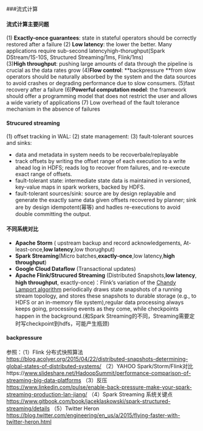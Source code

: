 ###流式计算

#### 流式计算主要问题

(1) **Exactly-once guarantees**: state in stateful operators should be correctly restored after a failure
(2) **Low latency**: the lower the better. Many applications require sub-second latencyhigh-thorughput(Spark DStream/1S-10S, Structured Streaming/1ms, Flink/1ms)   
(3)**High throughput**: pushing large amounts of data through the pipeline is crucial as the data rates grow
(4)**Flow control**: **backpressure **from slow operators should be naturally absorbed by the system and the data sources to avoid crashes or degrading performance due to slow consumers.
(5)fast recovery after a failure
(6)**Powerful computation model**: the framework should offer a programming model that does not restrict the user and allows a wide variety of applications
(7) Low overhead of the fault tolerance mechanism in the absence of failures

#### Strucured streaming
(1) offset tracking in WAL: 
(2) state management:
(3) fault-tolerant sources and sinks:
- data and metadata in system needs to be recoverbale/replayable
- track offsets by writing the offset range of each execution to a write ahead log in HDFS; reads log to recover from failures, and re-execute exact range of offsets.
- fault-tolerant state: intermediate state data is maintained in versioned, key-value maps in spark workers, backed by HDFS.
- fault-tolerant sources/sink: source are by design replayable and generate the exactly same data given offsets recovered by planner; sink are by design idempotent(幂等) and hadles re-executions to avoid double committing the output.


#### 不同系统对比

- **Apache Storm** ( upstream backup and record acknowledgements, At-least-once,**low latency**,low thorughput)
- **Spark Streaming**(Micro batches,**exactly-once**,low latency,**high throughput**)
- **Google Cloud Dataflow** (Transactional updates)
- **Apache Flink/Strucured Streaming** (Distributed Snapshots,**low latency**, **high throughput**, exactly-once)：Flink’s variation of the [Chandy Lamport algorithm](https://blog.acolyer.org/2015/04/22/distributed-snapshots-determining-global-states-of-distributed-systems/) periodically draws state snapshots of a running stream topology, and stores these snapshots to durable storage (e.g., to HDFS or an in-memory file system),regular data processing always keeps going, processing events as they come, while checkpoints happen in the background.(和Spark Streaming的不同，Streaming需要定时写checkpoint到hdfs，可能产生瓶颈)

#### backpressure


参照：（1）Flink 分布式快照算法 https://blog.acolyer.org/2015/04/22/distributed-snapshots-determining-global-states-of-distributed-systems/
（2）YAHOO Spark/Storm/Flink对比https://www.slideshare.net/HadoopSummit/performance-comparison-of-streaming-big-data-platforms
（3）反压 https://www.linkedin.com/pulse/enable-back-pressure-make-your-spark-streaming-production-lan-jiang/
（4）Spark Streaming 系统关键点 https://www.gitbook.com/book/jaceklaskowski/spark-structured-streaming/details
（5）Twitter Heron https://blog.twitter.com/engineering/en_us/a/2015/flying-faster-with-twitter-heron.html




